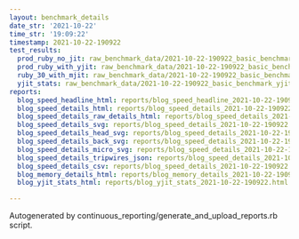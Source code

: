```yaml
---
layout: benchmark_details
date_str: '2021-10-22'
time_str: '19:09:22'
timestamp: 2021-10-22-190922
test_results:
  prod_ruby_no_jit: raw_benchmark_data/2021-10-22-190922_basic_benchmark_prod_ruby_no_jit.json
  prod_ruby_with_yjit: raw_benchmark_data/2021-10-22-190922_basic_benchmark_prod_ruby_with_yjit.json
  ruby_30_with_mjit: raw_benchmark_data/2021-10-22-190922_basic_benchmark_ruby_30_with_mjit.json
  yjit_stats: raw_benchmark_data/2021-10-22-190922_basic_benchmark_yjit_stats.json
reports:
  blog_speed_headline_html: reports/blog_speed_headline_2021-10-22-190922.html
  blog_speed_details_html: reports/blog_speed_details_2021-10-22-190922.html
  blog_speed_details_raw_details_html: reports/blog_speed_details_2021-10-22-190922.raw_details.html
  blog_speed_details_svg: reports/blog_speed_details_2021-10-22-190922.svg
  blog_speed_details_head_svg: reports/blog_speed_details_2021-10-22-190922.head.svg
  blog_speed_details_back_svg: reports/blog_speed_details_2021-10-22-190922.back.svg
  blog_speed_details_micro_svg: reports/blog_speed_details_2021-10-22-190922.micro.svg
  blog_speed_details_tripwires_json: reports/blog_speed_details_2021-10-22-190922.tripwires.json
  blog_speed_details_csv: reports/blog_speed_details_2021-10-22-190922.csv
  blog_memory_details_html: reports/blog_memory_details_2021-10-22-190922.html
  blog_yjit_stats_html: reports/blog_yjit_stats_2021-10-22-190922.html

---
```

Autogenerated by continuous_reporting/generate_and_upload_reports.rb script.
